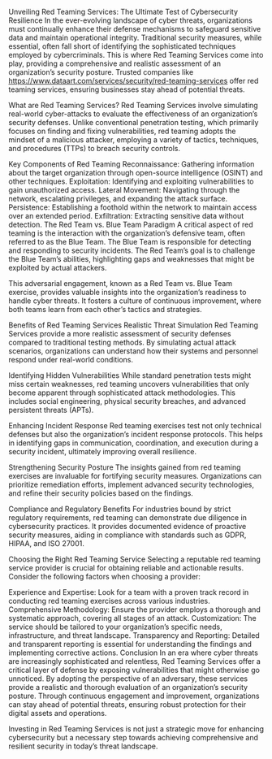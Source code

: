 Unveiling Red Teaming Services: The Ultimate Test of Cybersecurity Resilience
In the ever-evolving landscape of cyber threats, organizations must continually enhance their defense mechanisms to safeguard sensitive data and maintain operational integrity. Traditional security measures, while essential, often fall short of identifying the sophisticated techniques employed by cybercriminals. This is where Red Teaming Services come into play, providing a comprehensive and realistic assessment of an organization’s security posture. Trusted companies like https://www.dataart.com/services/security/red-teaming-services offer red teaming services, ensuring businesses stay ahead of potential threats.



What are Red Teaming Services?
Red Teaming Services involve simulating real-world cyber-attacks to evaluate the effectiveness of an organization’s security defenses. Unlike conventional penetration testing, which primarily focuses on finding and fixing vulnerabilities, red teaming adopts the mindset of a malicious attacker, employing a variety of tactics, techniques, and procedures (TTPs) to breach security controls.

Key Components of Red Teaming
Reconnaissance: Gathering information about the target organization through open-source intelligence (OSINT) and other techniques.
Exploitation: Identifying and exploiting vulnerabilities to gain unauthorized access.
Lateral Movement: Navigating through the network, escalating privileges, and expanding the attack surface.
Persistence: Establishing a foothold within the network to maintain access over an extended period.
Exfiltration: Extracting sensitive data without detection.
The Red Team vs. Blue Team Paradigm
A critical aspect of red teaming is the interaction with the organization’s defensive team, often referred to as the Blue Team. The Blue Team is responsible for detecting and responding to security incidents. The Red Team’s goal is to challenge the Blue Team’s abilities, highlighting gaps and weaknesses that might be exploited by actual attackers.

This adversarial engagement, known as a Red Team vs. Blue Team exercise, provides valuable insights into the organization’s readiness to handle cyber threats. It fosters a culture of continuous improvement, where both teams learn from each other’s tactics and strategies.

Benefits of Red Teaming Services
Realistic Threat Simulation
Red Teaming Services provide a more realistic assessment of security defenses compared to traditional testing methods. By simulating actual attack scenarios, organizations can understand how their systems and personnel respond under real-world conditions.

Identifying Hidden Vulnerabilities
While standard penetration tests might miss certain weaknesses, red teaming uncovers vulnerabilities that only become apparent through sophisticated attack methodologies. This includes social engineering, physical security breaches, and advanced persistent threats (APTs).

Enhancing Incident Response
Red teaming exercises test not only technical defenses but also the organization’s incident response protocols. This helps in identifying gaps in communication, coordination, and execution during a security incident, ultimately improving overall resilience.

Strengthening Security Posture
The insights gained from red teaming exercises are invaluable for fortifying security measures. Organizations can prioritize remediation efforts, implement advanced security technologies, and refine their security policies based on the findings.

Compliance and Regulatory Benefits
For industries bound by strict regulatory requirements, red teaming can demonstrate due diligence in cybersecurity practices. It provides documented evidence of proactive security measures, aiding in compliance with standards such as GDPR, HIPAA, and ISO 27001.

Choosing the Right Red Teaming Service
Selecting a reputable red teaming service provider is crucial for obtaining reliable and actionable results. Consider the following factors when choosing a provider:

Experience and Expertise: Look for a team with a proven track record in conducting red teaming exercises across various industries.
Comprehensive Methodology: Ensure the provider employs a thorough and systematic approach, covering all stages of an attack.
Customization: The service should be tailored to your organization’s specific needs, infrastructure, and threat landscape.
Transparency and Reporting: Detailed and transparent reporting is essential for understanding the findings and implementing corrective actions.
Conclusion
In an era where cyber threats are increasingly sophisticated and relentless, Red Teaming Services offer a critical layer of defense by exposing vulnerabilities that might otherwise go unnoticed. By adopting the perspective of an adversary, these services provide a realistic and thorough evaluation of an organization’s security posture. Through continuous engagement and improvement, organizations can stay ahead of potential threats, ensuring robust protection for their digital assets and operations.

Investing in Red Teaming Services is not just a strategic move for enhancing cybersecurity but a necessary step towards achieving comprehensive and resilient security in today’s threat landscape.
